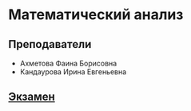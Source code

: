 # Математический анализ
## Преподаватели
* Ахметова Фаина Борисовна
* Кандаурова Ирина Евгеньевна
## [Экзамен]()

